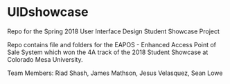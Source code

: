 # UIDshowcase
Repo for the Spring 2018 User Interface Design Student Showcase Project

Repo contains file and folders for the EAPOS - Enhanced Access Point of Sale System which won the 4A track of the 2018 Student Showcase at Colorado Mesa University.

Team Members: Riad Shash, James Mathson, Jesus Velasquez, Sean Lowe
